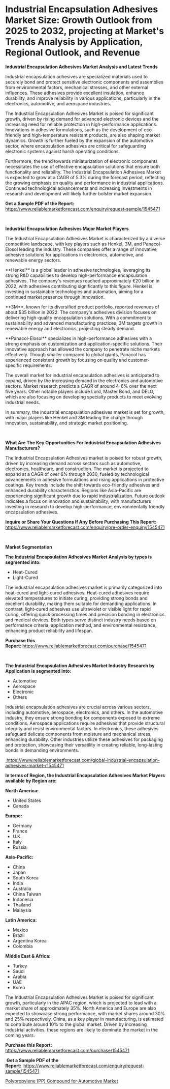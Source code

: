 <p><h1>Industrial Encapsulation Adhesives Market Size: Growth Outlook from 2025 to 2032, projecting at Market's Trends Analysis by Application, Regional Outlook, and Revenue</h1></p><p><strong>Industrial Encapsulation Adhesives Market Analysis and Latest Trends</strong></p>
<p><p>Industrial encapsulation adhesives are specialized materials used to securely bond and protect sensitive electronic components and assemblies from environmental factors, mechanical stresses, and other external influences. These adhesives provide excellent insulation, enhance durability, and improve reliability in various applications, particularly in the electronics, automotive, and aerospace industries.</p><p>The Industrial Encapsulation Adhesives Market is poised for significant growth, driven by rising demand for advanced electronic devices and the increasing need for reliable protection in high-performance applications. Innovations in adhesive formulations, such as the development of eco-friendly and high-temperature resistant products, are also shaping market dynamics. Growth is further fueled by the expansion of the automotive sector, where encapsulation adhesives are critical for safeguarding electronic systems against harsh operating conditions.</p><p>Furthermore, the trend towards miniaturization of electronic components necessitates the use of effective encapsulation solutions that ensure both functionality and reliability. The Industrial Encapsulation Adhesives Market is expected to grow at a CAGR of 5.3% during the forecast period, reflecting the growing emphasis on quality and performance in industrial applications. Continued technological advancements and increasing investments in research and development will likely further bolster market expansion.</p></p>
<p><strong>Get a Sample PDF of the Report:&nbsp;</strong> <a href="https://www.reliablemarketforecast.com/enquiry/request-sample/1545471?utm_campaign=1840&utm_medium=2&utm_source=Github&utm_content=ia&utm_term=02022025&utm_id=industrial-encapsulation-adhesives">https://www.reliablemarketforecast.com/enquiry/request-sample/1545471</a></p>
<p>&nbsp;</p>
<p><strong>Industrial Encapsulation Adhesives Major Market Players</strong></p>
<p><p>The Industrial Encapsulation Adhesives Market is characterized by a diverse competitive landscape, with key players such as Henkel, 3M, and Panacol-Elosol leading the industry. These companies offer a range of innovative adhesive solutions for applications in electronics, automotive, and renewable energy sectors.</p><p>**Henkel** is a global leader in adhesive technologies, leveraging its strong R&D capabilities to develop high-performance encapsulation adhesives. The company's revenues reached approximately €20 billion in 2022, with adhesives contributing significantly to this figure. Henkel is investing in sustainable technologies and automation, aiming for a continued market presence through innovation.</p><p>**3M**, known for its diversified product portfolio, reported revenues of about $35 billion in 2022. The company's adhesives division focuses on delivering high-quality encapsulation solutions. With a commitment to sustainability and advanced manufacturing practices, 3M targets growth in renewable energy and electronics, projecting steady demand.</p><p>**Panacol-Elosol** specializes in high-performance adhesives with a strong emphasis on customization and application-specific solutions. Their innovative approach has allowed the company to penetrate niche markets effectively. Though smaller compared to global giants, Panacol has experienced consistent growth by focusing on quality and customer-specific requirements.</p><p>The overall market for industrial encapsulation adhesives is anticipated to expand, driven by the increasing demand in the electronics and automotive sectors. Market research predicts a CAGR of around 4-6% over the next five years. Other notable players include Lord, Master Bond, and DELO, which are also focusing on developing specialty products to meet evolving industrial needs.</p><p>In summary, the industrial encapsulation adhesives market is set for growth, with major players like Henkel and 3M leading the charge through innovation, sustainability, and strategic market positioning.</p></p>
<p>&nbsp;</p>
<p><strong>What Are The Key Opportunities For Industrial Encapsulation Adhesives Manufacturers?</strong></p>
<p><p>The Industrial Encapsulation Adhesives market is poised for robust growth, driven by increasing demand across sectors such as automotive, electronics, healthcare, and construction. The market is projected to expand at a CAGR of over 6% through 2030, fueled by technological advancements in adhesive formulations and rising applications in protective coatings. Key trends include the shift towards eco-friendly adhesives and enhanced durability characteristics. Regions like Asia-Pacific are experiencing significant growth due to rapid industrialization. Future outlook indicates a focus on innovation and sustainability, with manufacturers investing in research to develop high-performance, environmentally friendly encapsulation adhesives.</p></p>
<p><strong>Inquire or Share Your Questions If Any Before Purchasing This Report:</strong> <a href="https://www.reliablemarketforecast.com/enquiry/pre-order-enquiry/1545471?utm_campaign=1840&utm_medium=2&utm_source=Github&utm_content=ia&utm_term=02022025&utm_id=industrial-encapsulation-adhesives">https://www.reliablemarketforecast.com/enquiry/pre-order-enquiry/1545471</a></p>
<p>&nbsp;</p>
<p><strong>Market Segmentation</strong></p>
<p><strong>The Industrial Encapsulation Adhesives Market Analysis by types is segmented into:</strong></p>
<p><ul><li>Heat-Cured</li><li>Light-Cured</li></ul></p>
<p><p>The industrial encapsulation adhesives market is primarily categorized into heat-cured and light-cured adhesives. Heat-cured adhesives require elevated temperatures to initiate curing, providing strong bonds and excellent durability, making them suitable for demanding applications. In contrast, light-cured adhesives use ultraviolet or visible light for rapid curing, offering quick processing times and precision bonding in electronics and medical devices. Both types serve distinct industry needs based on performance criteria, application method, and environmental resistance, enhancing product reliability and lifespan.</p></p>
<p><strong>Purchase this Report:&nbsp;</strong><a href="https://www.reliablemarketforecast.com/purchase/1545471?utm_campaign=1840&utm_medium=2&utm_source=Github&utm_content=ia&utm_term=02022025&utm_id=industrial-encapsulation-adhesives">https://www.reliablemarketforecast.com/purchase/1545471</a></p>
<p>&nbsp;</p>
<p><strong>The Industrial Encapsulation Adhesives Market Industry Research by Application is segmented into:</strong></p>
<p><ul><li>Automotive</li><li>Aerospace</li><li>Electronic</li><li>Others</li></ul></p>
<p><p>Industrial encapsulation adhesives are crucial across various sectors, including automotive, aerospace, electronics, and others. In the automotive industry, they ensure strong bonding for components exposed to extreme conditions. Aerospace applications require adhesives that provide structural integrity and resist environmental factors. In electronics, these adhesives safeguard delicate components from moisture and mechanical stress, enhancing durability. Other industries utilize these adhesives for packaging and protection, showcasing their versatility in creating reliable, long-lasting bonds in demanding environments.</p></p>
<p><a href="https://www.reliablemarketforecast.com/global-industrial-encapsulation-adhesives-market-r1545471?utm_campaign=1840&utm_medium=2&utm_source=Github&utm_content=ia&utm_term=02022025&utm_id=industrial-encapsulation-adhesives">&nbsp;https://www.reliablemarketforecast.com/global-industrial-encapsulation-adhesives-market-r1545471</a></p>
<p><strong>In terms of Region, the Industrial Encapsulation Adhesives Market Players available by Region are:</strong></p>
<p>
    <p> <strong> North America: </strong>
        <ul>
            <li>United States</li>
            <li>Canada</li>
        </ul>
        </p> 
    <p> <strong> Europe: </strong>
        <ul>
            <li>Germany</li>
            <li>France</li>
            <li>U.K.</li>
            <li>Italy</li>
            <li>Russia</li>
        </ul>
        </p> 
    <p> <strong> Asia-Pacific: </strong>
        <ul>
            <li>China</li>
            <li>Japan</li>
            <li>South Korea</li>
            <li>India</li>
            <li>Australia</li>
            <li>China Taiwan</li>
            <li>Indonesia</li>
            <li>Thailand</li>
            <li>Malaysia</li>
        </ul>
        </p> 
    <p> <strong> Latin America: </strong>
        <ul>
            <li>Mexico</li>
            <li>Brazil</li>
            <li>Argentina Korea</li>
            <li>Colombia</li>
        </ul>
        </p> 
    <p> <strong> Middle East & Africa: </strong>
        <ul>
            <li>Turkey</li>
            <li>Saudi</li>
            <li>Arabia</li>
            <li>UAE</li>
            <li>Korea</li>
        </ul>
    </p>
    </p>
<p><p>The Industrial Encapsulation Adhesives Market is poised for significant growth, particularly in the APAC region, which is projected to lead with a market share of approximately 35%. North America and Europe are also expected to showcase strong performance, with market shares around 30% and 25% respectively. China, as a key player in manufacturing, is estimated to contribute around 10% to the global market. Driven by increasing industrial activities, these regions are likely to dominate the market in the coming years.</p></p>
<p><strong>Purchase this Report: </strong><a href="https://www.reliablemarketforecast.com/purchase/1545471?utm_campaign=1840&utm_medium=2&utm_source=Github&utm_content=ia&utm_term=02022025&utm_id=industrial-encapsulation-adhesives">https://www.reliablemarketforecast.com/purchase/1545471</a></p>
<p>&nbsp;<strong>Get a Sample PDF of the Report:&nbsp;&nbsp;</strong><a href="https://www.reliablemarketforecast.com/enquiry/request-sample/1545471?utm_campaign=1840&utm_medium=2&utm_source=Github&utm_content=ia&utm_term=02022025&utm_id=industrial-encapsulation-adhesives">https://www.reliablemarketforecast.com/enquiry/request-sample/1545471</a></p>
<p><strong></strong></p>
<p><p><a href="https://github.com/vimar16th/Market-Research-Report-List-7/blob/main/polypropylene-pp-compound-for-automotive-market.md?utm_campaign=1840&utm_medium=2&utm_source=Github&utm_content=ia&utm_term=02022025&utm_id=industrial-encapsulation-adhesives">Polypropylene (PP) Compound for Automotive Market</a></p></p>